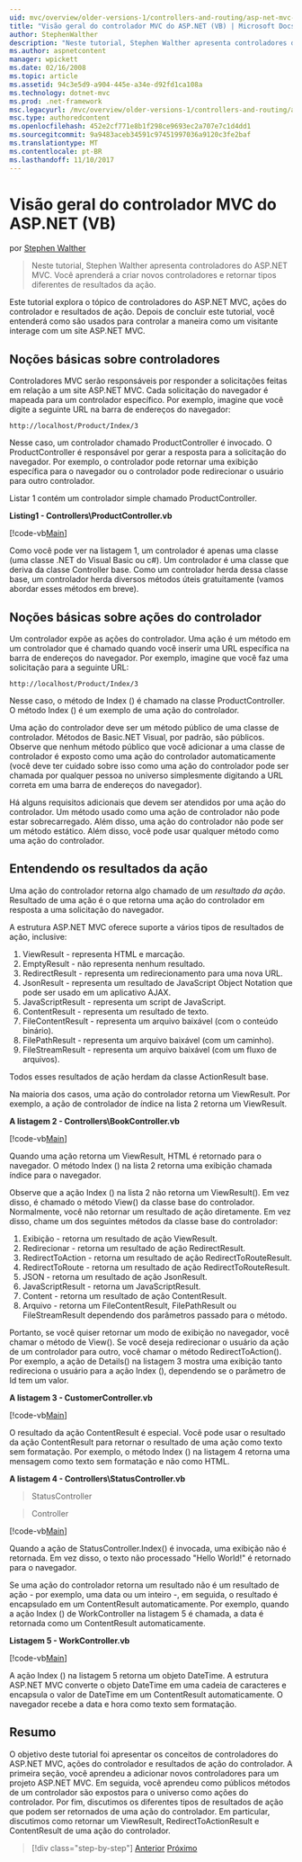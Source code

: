 ```yaml
---
uid: mvc/overview/older-versions-1/controllers-and-routing/asp-net-mvc-controller-overview-vb
title: "Visão geral do controlador MVC do ASP.NET (VB) | Microsoft Docs"
author: StephenWalther
description: "Neste tutorial, Stephen Walther apresenta controladores do ASP.NET MVC. Você aprenderá a criar novos controladores e retornar tipos diferentes de res de ação..."
ms.author: aspnetcontent
manager: wpickett
ms.date: 02/16/2008
ms.topic: article
ms.assetid: 94c3e5d9-a904-445e-a34e-d92fd1ca108a
ms.technology: dotnet-mvc
ms.prod: .net-framework
msc.legacyurl: /mvc/overview/older-versions-1/controllers-and-routing/asp-net-mvc-controller-overview-vb
msc.type: authoredcontent
ms.openlocfilehash: 452e2cf771e8b1f298ce9693ec2a707e7c1d4dd1
ms.sourcegitcommit: 9a9483aceb34591c97451997036a9120c3fe2baf
ms.translationtype: MT
ms.contentlocale: pt-BR
ms.lasthandoff: 11/10/2017
---
```

<a name="aspnet-mvc-controller-overview-vb"></a>Visão geral do controlador MVC do ASP.NET (VB)
====================
por [Stephen Walther](https://github.com/StephenWalther)

> Neste tutorial, Stephen Walther apresenta controladores do ASP.NET MVC. Você aprenderá a criar novos controladores e retornar tipos diferentes de resultados da ação.


Este tutorial explora o tópico de controladores do ASP.NET MVC, ações do controlador e resultados de ação. Depois de concluir este tutorial, você entenderá como são usados para controlar a maneira como um visitante interage com um site ASP.NET MVC.

## <a name="understanding-controllers"></a>Noções básicas sobre controladores

Controladores MVC serão responsáveis por responder a solicitações feitas em relação a um site ASP.NET MVC. Cada solicitação do navegador é mapeada para um controlador específico. Por exemplo, imagine que você digite a seguinte URL na barra de endereços do navegador:

`http://localhost/Product/Index/3`

Nesse caso, um controlador chamado ProductController é invocado. O ProductController é responsável por gerar a resposta para a solicitação do navegador. Por exemplo, o controlador pode retornar uma exibição específica para o navegador ou o controlador pode redirecionar o usuário para outro controlador.

Listar 1 contém um controlador simple chamado ProductController.

**Listing1 - Controllers\ProductController.vb**

[!code-vb[Main](asp-net-mvc-controller-overview-vb/samples/sample1.vb)]

Como você pode ver na listagem 1, um controlador é apenas uma classe (uma classe .NET do Visual Basic ou c#). Um controlador é uma classe que deriva da classe Controller base. Como um controlador herda dessa classe base, um controlador herda diversos métodos úteis gratuitamente (vamos abordar esses métodos em breve).

## <a name="understanding-controller-actions"></a>Noções básicas sobre ações do controlador

Um controlador expõe as ações do controlador. Uma ação é um método em um controlador que é chamado quando você inserir uma URL específica na barra de endereços do navegador. Por exemplo, imagine que você faz uma solicitação para a seguinte URL:

`http://localhost/Product/Index/3`

Nesse caso, o método de Index () é chamado na classe ProductController. O método Index () é um exemplo de uma ação do controlador.

Uma ação do controlador deve ser um método público de uma classe de controlador. Métodos de Basic.NET Visual, por padrão, são públicos. Observe que nenhum método público que você adicionar a uma classe de controlador é exposto como uma ação do controlador automaticamente (você deve ter cuidado sobre isso como uma ação do controlador pode ser chamada por qualquer pessoa no universo simplesmente digitando a URL correta em uma barra de endereços do navegador).

Há alguns requisitos adicionais que devem ser atendidos por uma ação do controlador. Um método usado como uma ação de controlador não pode estar sobrecarregado. Além disso, uma ação do controlador não pode ser um método estático. Além disso, você pode usar qualquer método como uma ação do controlador.

## <a name="understanding-action-results"></a>Entendendo os resultados da ação

Uma ação do controlador retorna algo chamado de um *resultado da ação*. Resultado de uma ação é o que retorna uma ação do controlador em resposta a uma solicitação do navegador.

A estrutura ASP.NET MVC oferece suporte a vários tipos de resultados de ação, inclusive:

1. ViewResult - representa HTML e marcação.
2. EmptyResult - não representa nenhum resultado.
3. RedirectResult - representa um redirecionamento para uma nova URL.
4. JsonResult - representa um resultado de JavaScript Object Notation que pode ser usado em um aplicativo AJAX.
5. JavaScriptResult - representa um script de JavaScript.
6. ContentResult - representa um resultado de texto.
7. FileContentResult - representa um arquivo baixável (com o conteúdo binário).
8. FilePathResult - representa um arquivo baixável (com um caminho).
9. FileStreamResult - representa um arquivo baixável (com um fluxo de arquivos).

Todos esses resultados de ação herdam da classe ActionResult base.

Na maioria dos casos, uma ação do controlador retorna um ViewResult. Por exemplo, a ação de controlador de índice na lista 2 retorna um ViewResult.

**A listagem 2 - Controllers\BookController.vb**

[!code-vb[Main](asp-net-mvc-controller-overview-vb/samples/sample2.vb)]

Quando uma ação retorna um ViewResult, HTML é retornado para o navegador. O método Index () na lista 2 retorna uma exibição chamada índice para o navegador.

Observe que a ação Index () na lista 2 não retorna um ViewResult(). Em vez disso, é chamado o método View() da classe base do controlador. Normalmente, você não retornar um resultado de ação diretamente. Em vez disso, chame um dos seguintes métodos da classe base do controlador:

1. Exibição - retorna um resultado de ação ViewResult.
2. Redirecionar - retorna um resultado de ação RedirectResult.
3. RedirectToAction - retorna um resultado de ação RedirectToRouteResult.
4. RedirectToRoute - retorna um resultado de ação RedirectToRouteResult.
5. JSON - retorna um resultado de ação JsonResult.
6. JavaScriptResult - retorna um JavaScriptResult.
7. Content - retorna um resultado de ação ContentResult.
8. Arquivo - retorna um FileContentResult, FilePathResult ou FileStreamResult dependendo dos parâmetros passado para o método.

Portanto, se você quiser retornar um modo de exibição no navegador, você chamar o método de View(). Se você deseja redirecionar o usuário da ação de um controlador para outro, você chamar o método RedirectToAction(). Por exemplo, a ação de Details() na listagem 3 mostra uma exibição tanto redireciona o usuário para a ação Index (), dependendo se o parâmetro de Id tem um valor.

**A listagem 3 - CustomerController.vb**

[!code-vb[Main](asp-net-mvc-controller-overview-vb/samples/sample3.vb)]

O resultado da ação ContentResult é especial. Você pode usar o resultado da ação ContentResult para retornar o resultado de uma ação como texto sem formatação. Por exemplo, o método Index () na listagem 4 retorna uma mensagem como texto sem formatação e não como HTML.

**A listagem 4 - Controllers\StatusController.vb**

> StatusController


> Controller


[!code-vb[Main](asp-net-mvc-controller-overview-vb/samples/sample4.vb)]

Quando a ação de StatusController.Index() é invocada, uma exibição não é retornada. Em vez disso, o texto não processado "Hello World!" é retornado para o navegador.

Se uma ação do controlador retorna um resultado não é um resultado de ação - por exemplo, uma data ou um inteiro -, em seguida, o resultado é encapsulado em um ContentResult automaticamente. Por exemplo, quando a ação Index () de WorkController na listagem 5 é chamada, a data é retornada como um ContentResult automaticamente.

**Listagem 5 - WorkController.vb**

[!code-vb[Main](asp-net-mvc-controller-overview-vb/samples/sample5.vb)]

A ação Index () na listagem 5 retorna um objeto DateTime. A estrutura ASP.NET MVC converte o objeto DateTime em uma cadeia de caracteres e encapsula o valor de DateTime em um ContentResult automaticamente. O navegador recebe a data e hora como texto sem formatação.

## <a name="summary"></a>Resumo

O objetivo deste tutorial foi apresentar os conceitos de controladores do ASP.NET MVC, ações do controlador e resultados de ação do controlador. A primeira seção, você aprendeu a adicionar novos controladores para um projeto ASP.NET MVC. Em seguida, você aprendeu como públicos métodos de um controlador são expostos para o universo como ações do controlador. Por fim, discutimos os diferentes tipos de resultados de ação que podem ser retornados de uma ação do controlador. Em particular, discutimos como retornar um ViewResult, RedirectToActionResult e ContentResult de uma ação do controlador.

>[!div class="step-by-step"]
[Anterior](creating-a-custom-route-constraint-cs.md)
[Próximo](creating-custom-routes-vb.md)
